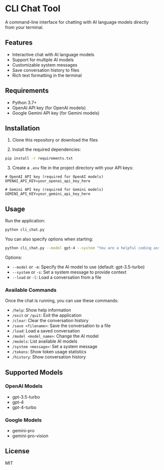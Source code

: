 # CLI Chat Tool

A command-line interface for chatting with AI language models directly from your terminal.

## Features

- Interactive chat with AI language models
- Support for multiple AI models
- Customizable system messages
- Save conversation history to files
- Rich text formatting in the terminal

## Requirements

- Python 3.7+
- OpenAI API key (for OpenAI models)
- Google Gemini API key (for Gemini models)

## Installation

1. Clone this repository or download the files

2. Install the required dependencies:

```bash
pip install -r requirements.txt
```

3. Create a `.env` file in the project directory with your API keys:

```
# OpenAI API key (required for OpenAI models)
OPENAI_API_KEY=your_openai_api_key_here

# Gemini API key (required for Gemini models)
GEMINI_API_KEY=your_gemini_api_key_here
```

## Usage

Run the application:

```bash
python cli_chat.py
```

You can also specify options when starting:

```bash
python cli_chat.py --model gpt-4 --system "You are a helpful coding assistant."
```

Options:
- `--model` or `-m`: Specify the AI model to use (default: gpt-3.5-turbo)
- `--system` or `-s`: Set a system message to provide context
- `--load` or `-l`: Load a conversation from a file

### Available Commands

Once the chat is running, you can use these commands:

- `/help`: Show help information
- `/exit` or `/quit`: Exit the application
- `/clear`: Clear the conversation history
- `/save <filename>`: Save the conversation to a file
- `/load`: Load a saved conversation
- `/model <model_name>`: Change the AI model
- `/models`: List available AI models
- `/system <message>`: Set a system message
- `/tokens`: Show token usage statistics
- `/history`: Show conversation history

## Supported Models

### OpenAI Models
- gpt-3.5-turbo
- gpt-4
- gpt-4-turbo

### Google Models
- gemini-pro
- gemini-pro-vision

## License

MIT